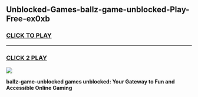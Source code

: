
## Unblocked-Games-ballz-game-unblocked-Play-Free-ex0xb
<h3>
<a href="https://premium76.site?title=ballz-game-unblocked&ref=15A">CLICK TO PLAY</a></h3>
<hr>

<h3>
<a href="https://premium76.site?title=ballz-game-unblocked&ref=15A">CLICK 2 PLAY</a>
  
</h3>

<a href="https://premium76.site?title=ballz-game-unblocked&ref=15A"><img src="https://clearcache.store/games.png"></a>


**ballz-game-unblocked games unblocked: Your Gateway to Fun and Accessible Online Gaming**
